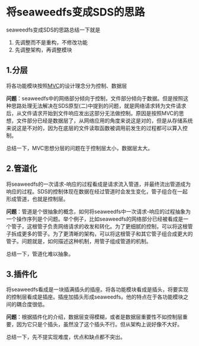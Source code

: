 # 将seaweedfs变成SDS的思路

seaweedfs变成SDS的思路总结一下就是

1. 先调整而不是重构，不修改功能
2. 先调整架构，再调整模块

## 1.分层

将各功能模块按照[MVC](https://baike.baidu.com/item/MVC%E6%A1%86%E6%9E%B6/9241230?fr=aladdin&fromid=85990&fromtitle=MVC)的设计理念分为控制、数据层

**问题**：seaweedfs中的网络部分倾向于控制，文件部分倾向于数据。但是按照这种思路处理无法解决在SDS原型(二)中提到的问题，就是网络请求转为文件请求后，从文件请求开始到文件响应发出这部分无法做控制。原因是按照MVC的思想，文件部分已经是数据层了，从网络应用的角度来说这是对的，但是从存储系统来说这是不对的，因为在底层的文件读取函数被调用前发生的过程都可以算入控制。

总结一下，MVC思想分层的问题在于控制层太小，数据层太大。

## 2.管道化

将seaweedfs的一次请求-响应的过程看成是请求流入管道，并最终流出管道成为响应的过程。SDS的控制体现在数据在经过管道时会发生变化，管子组合在一起形成管道，也就是控制层。

**问题**：管道是个很抽象的概念，如何将seaweedfs中一次请求-响应的过程抽象为一个操作序列是个问题。举个例子，比如seaweedfs的网络部分已经被看成是一个管子，这根管子负责网络请求的收发和转化。为了更细腻的控制，可以将这根管子拆成更多的管子。为了更清晰的架构，可以将这根管子和其它管子组合成更大的管子。问题就是，如何描述这种机制，用管子组成管道的机制。

总结一下，管道化难以抽象。

## 3.插件化

将seaweedfs看成是一块插满插头的插座。将各功能模块看成是插头，将要实现的控制层看成是插座。插座加插头形成seaweedfs。他的特点在于各功能模块之间的耦合度很低。

**问题**：根据插件化的介绍，数据层变得模糊，或者是数据层重要性不如控制层重要，因为它只是个插头，虽然没了这个插头不行。但从架构上说好像不大好。

总结一下，先不提实现难度，优点和缺点都不突出。